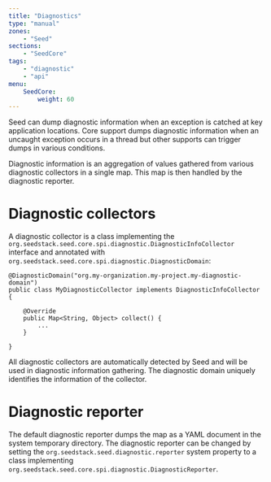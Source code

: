 ```yaml
---
title: "Diagnostics"
type: "manual"
zones:
    - "Seed"
sections:
    - "SeedCore"
tags:
    - "diagnostic"
    - "api"
menu:
    SeedCore:
        weight: 60
---
```


Seed can dump diagnostic information when an exception is catched at key application locations. Core support dumps 
diagnostic information when an uncaught exception occurs in a thread but other supports can trigger dumps in various 
conditions.

Diagnostic information is an aggregation of values gathered from various diagnostic collectors in a single map. This map
is then handled by the diagnostic reporter. 

# Diagnostic collectors

A diagnostic collector is a class implementing the `org.seedstack.seed.core.spi.diagnostic.DiagnosticInfoCollector` 
interface and annotated with `org.seedstack.seed.core.spi.diagnostic.DiagnosticDomain`:

    @DiagnosticDomain("org.my-organization.my-project.my-diagnostic-domain")
    public class MyDiagnosticCollector implements DiagnosticInfoCollector {

        @Override
        public Map<String, Object> collect() {
            ...
        }
        
    }

All diagnostic collectors are automatically detected by Seed and will be used in diagnostic information gathering. The
diagnostic domain uniquely identifies the information of the collector.

# Diagnostic reporter

The default diagnostic reporter dumps the map as a YAML document in the system temporary directory. The diagnostic 
reporter can be changed by setting the `org.seedstack.seed.diagnostic.reporter` system property to a class 
implementing `org.seedstack.seed.core.spi.diagnostic.DiagnosticReporter`.
